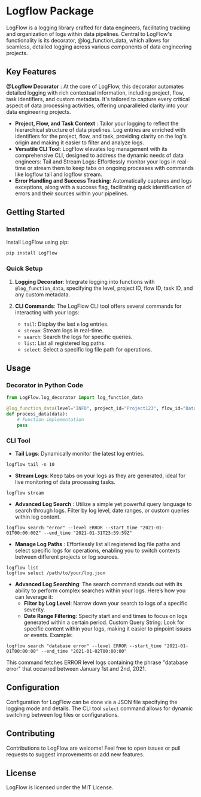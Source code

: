 
# Logflow Package

LogFlow is a logging library crafted for data engineers, facilitating tracking and organization of logs within data pipelines. Central to LogFlow's functionality is its decorator, @log_function_data, which allows for seamless, detailed logging across various components of data engineering projects.

## Key Features


**@Logflow Decorator** : At the core of LogFlow, this decorator automates detailed logging with rich contextual information, including project, flow, task identifiers, and custom metadata. It's tailored to capture every critical aspect of data processing activities, offering unparalleled clarity into your data engineering projects.

- **Project, Flow, and Task Context** : Tailor your logging to reflect the hierarchical structure of data pipelines. Log entries are enriched with identifiers for the project, flow, and task, providing clarity on the log's origin and making it easier to filter and analyze logs.
- **Versatile CLI Tool**: LogFlow elevates log management with its comprehensive CLI, designed to address the dynamic needs of data engineers:
Tail and Stream Logs: Effortlessly monitor your logs in real-time or stream them to keep tabs on ongoing processes with commands like logflow tail and logflow stream.
- **Error Handling and Success Tracking**: Automatically captures and logs exceptions, along with a success flag, facilitating quick identification of errors and their sources within your pipelines.

## Getting Started

### Installation

Install LogFlow using pip:

```bash
pip install LogFlow
```

### Quick Setup

1. **Logging Decorator**: Integrate logging into functions with `@log_function_data`, specifying the level, project ID, flow ID, task ID, and any custom metadata.

2. **CLI Commands**: The LogFlow CLI tool offers several commands for interacting with your logs:
    - `tail`: Display the last `n` log entries.
    - `stream`: Stream logs in real-time.
    - `search`: Search the logs for specific queries.
    - `list`: List all registered log paths.
    - `select`: Select a specific log file path for operations.

## Usage

### Decorator in Python Code

```python
from LogFlow.log_decorator import log_function_data

@log_function_data(level="INFO", project_id="Project123", flow_id="DataProcessing", task_id="TaskA", custom_metadata={"user": "admin"})
def process_data(data):
    # Function implementation
    pass
```

### CLI Tool
- **Tail Logs**: Dynamically monitor the latest log entries.

```
logflow tail -n 10
```

- **Stream Logs**: Keep tabs on your logs as they are generated, ideal for live monitoring of data processing tasks.

```
logflow stream
```

- **Advanced Log Search** : Utilize a simple yet powerful query language to search through logs. Filter by log level, date ranges, or custom queries within log content.

```
logflow search "error" --level ERROR --start_time "2021-01-01T00:00:00Z" --end_time "2021-01-31T23:59:59Z"
```

- **Manage Log Paths** : Effortlessly list all registered log file paths and select specific logs for operations, enabling you to switch contexts between different projects or log sources.

```
logflow list
logflow select /path/to/your/log.json
```

- **Advanced Log Searching**: 
The search command stands out with its ability to perform complex searches within your logs. Here’s how you can leverage it:
    - **Filter by Log Level**: Narrow down your search to logs of a specific severity.
    - **Date Range Filtering**: Specify start and end times to focus on logs generated within a certain period.
Custom Query String: Look for specific content within your logs, making it easier to pinpoint issues or events.
Example:

```
logflow search "database error" --level ERROR --start_time "2021-01-01T00:00:00" --end_time "2021-01-02T00:00:00"
```

This command fetches ERROR level logs containing the phrase "database error" that occurred between January 1st and 2nd, 2021.

## Configuration

Configuration for LogFlow can be done via a JSON file specifying the logging mode and details. The CLI tool `select` command allows for dynamic switching between log files or configurations.

## Contributing

Contributions to LogFlow are welcome! Feel free to open issues or pull requests to suggest improvements or add new features.

## License

LogFlow is licensed under the MIT License.
